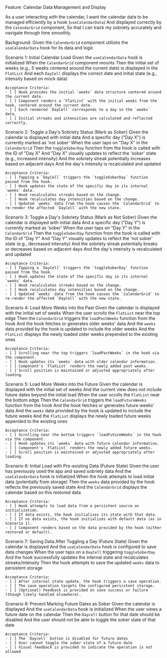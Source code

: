 Feature: Calendar Data Management and Display

  As a user interacting with the calendar,
  I want the calendar data to be managed efficiently by a hook (`useCalendarData`)
  And displayed correctly by the `CalendarGrid` component,
  So that I can track my sobriety accurately and navigate through time smoothly.

  Background:
    Given the `CalendarGrid` component utilizes the `useCalendarData` hook for its data and logic

  Scenario 1: Initial Calendar Load
    Given the `useCalendarData` hook is initialized
    When the `CalendarGrid` component mounts
    Then the initial set of weeks (e.g., 5 weeks centered around the current date) is displayed in the `FlatList`
    And each `DayCell` displays the correct date and initial state (e.g., intensity based on mock data)

    Acceptance Criteria:
    - [ ] Hook provides the initial `weeks` data structure centered around the current date.
    - [ ] Component renders a `FlatList` with the initial weeks from the hook, centered around the current date.
    - [ ] Each rendered `DayCell` corresponds to a day in the `weeks` data.
    - [ ] Initial streaks and intensities are calculated and reflected correctly.

  Scenario 2: Toggle a Day's Sobriety Status (Mark as Sober)
    Given the calendar is displayed with initial data
    And a specific day ("Day X") is currently marked as 'not sober'
    When the user taps on "Day X" in the `CalendarGrid`
    Then the `toggleSoberDay` function from the hook is called with the ID of "Day X"
    And "Day X" visually updates to reflect the 'sober' state (e.g., increased intensity)
    And the sobriety streak potentially increases based on adjacent days
    And the day's intensity is recalculated and updated

    Acceptance Criteria:
    - [ ] Tapping a `DayCell` triggers the `toggleSoberDay` function passed from the hook.
    - [ ] Hook updates the state of the specific day in its internal `weeks` data.
    - [ ] Hook recalculates streaks based on the change.
    - [ ] Hook recalculates day intensities based on the change.
    - [ ] Updated `weeks` data from the hook causes the `CalendarGrid` to re-render the affected `DayCell` with the new state.

  Scenario 3: Toggle a Day's Sobriety Status (Mark as Not Sober)
    Given the calendar is displayed with initial data
    And a specific day ("Day Y") is currently marked as 'sober'
    When the user taps on "Day Y" in the `CalendarGrid`
    Then the `toggleSoberDay` function from the hook is called with the ID of "Day Y"
    And "Day Y" visually updates to reflect the 'not sober' state (e.g., decreased intensity)
    And the sobriety streak potentially breaks or decreases based on adjacent days
    And the day's intensity is recalculated and updated

    Acceptance Criteria:
    - [ ] Tapping a `DayCell` triggers the `toggleSoberDay` function passed from the hook.
    - [ ] Hook updates the state of the specific day in its internal `weeks` data.
    - [ ] Hook recalculates streaks based on the change.
    - [ ] Hook recalculates day intensities based on the change.
    - [ ] Updated `weeks` data from the hook causes the `CalendarGrid` to re-render the affected `DayCell` with the new state.

  Scenario 4: Load More Weeks into the Past
    Given the calendar is displayed with the initial set of weeks
    When the user scrolls the `FlatList` near the top edge
    Then the `CalendarGrid` triggers the `loadPastWeeks` function from the hook
    And the hook fetches or generates older weeks' data
    And the `weeks` data provided by the hook is updated to include the older weeks
    And the `FlatList` displays the newly loaded older weeks prepended to the existing ones

    Acceptance Criteria:
    - [ ] Scrolling near the top triggers `loadPastWeeks` in the hook via the component.
    - [ ] Hook updates its `weeks` data with older calendar information.
    - [ ] Component's `FlatList` renders the newly added past weeks.
    - [ ] Scroll position is maintained or adjusted appropriately after loading.

  Scenario 5: Load More Weeks into the Future
    Given the calendar is displayed with the initial set of weeks
    And the current view does not include future dates beyond the initial load
    When the user scrolls the `FlatList` near the bottom edge
    Then the `CalendarGrid` triggers the `loadFutureWeeks` function from the hook
    And the hook fetches or generates future weeks' data
    And the `weeks` data provided by the hook is updated to include the future weeks
    And the `FlatList` displays the newly loaded future weeks appended to the existing ones

    Acceptance Criteria:
    - [ ] Scrolling near the bottom triggers `loadFutureWeeks` in the hook via the component.
    - [ ] Hook updates its `weeks` data with future calendar information.
    - [ ] Component's `FlatList` renders the newly added future weeks.
    - [ ] Scroll position is maintained or adjusted appropriately after loading.

  Scenario 6: Initial Load with Pre-existing Data (Future State)
    Given the user has previously used the app and saved sobriety data
    And the `useCalendarData` hook is initialized
    When the hook attempts to load initial data (potentially from storage)
    Then the `weeks` data provided by the hook reflects the previously saved state
    And the `CalendarGrid` displays the calendar based on this restored data

    Acceptance Criteria:
    - [ ] Hook attempts to load data from a persistent source on initialization.
    - [ ] If data exists, the hook initializes its state with that data.
    - [ ] If no data exists, the hook initializes with default data (as in Scenario 1).
    - [ ] Component renders based on the data provided by the hook (either restored or default).

  Scenario 7: Saving Data After Toggling a Day (Future State)
    Given the calendar is displayed
    And the `useCalendarData` hook is configured to save data changes
    When the user taps on a `DayCell` triggering `toggleSoberDay`
    And the hook successfully updates the internal state and recalculates streaks/intensity
    Then the hook attempts to save the updated `weeks` data to persistent storage

    Acceptance Criteria:
    - [ ] After internal state update, the hook triggers a save operation.
    - [ ] The save operation targets the configured persistent storage.
    - [ ] (Optional) Feedback is provided on save success or failure (though likely handled elsewhere).

  Scenario 8: Prevent Marking Future Dates as Sober
    Given the calendar is displayed
    And the `useCalendarData` hook is initialized
    When the user views a future date on the calendar
    Then the `Daycell` button for that date should be disabled
    And the user should not be able to toggle the sober state of that date

    Acceptance Criteria:
    - [ ] The `Daycell` button is disabled for future dates
    - [ ] User cannot toggle the sober state of a future date
    - [ ] Visual feedback is provided to indicate the operation is not allowed
